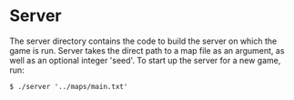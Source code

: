 # Server

The server directory contains the code to build the server on which the game is run. Server takes the direct path to a map file as an argument, as well as an optional integer 'seed'. To start up the server for a new game, run:

```
$ ./server '../maps/main.txt'
```
